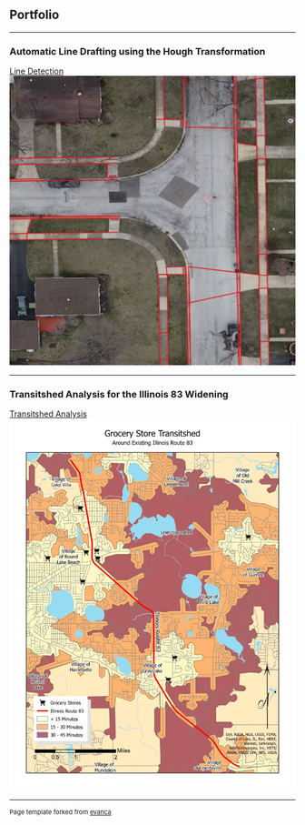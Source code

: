 ## Portfolio

---
### Automatic Line Drafting using the Hough Transformation

[Line Detection](/linedetect)
<img src="images/OrthoImageLines.png?raw=True"/>

---
### Transitshed Analysis for the Illinois 83 Widening

[Transitshed Analysis](/Transitshed)
<img src="images/Transitshed.jpg?raw=true"/>




---
<p style="font-size:11px">Page template forked from <a href="https://github.com/evanca/quick-portfolio">evanca</a></p>
<!-- Remove above link if you don't want to attibute -->
